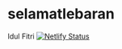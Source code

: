 # selamatlebaran
Idul Fitri
[![Netlify Status](https://api.netlify.com/api/v1/badges/ec6df1aa-35b4-4cc6-8d09-5be4faf85ea0/deploy-status)](https://app.netlify.com/sites/beta-lebaranathome-iqbal/deploys)
